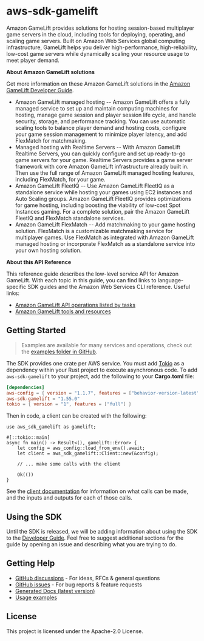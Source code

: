 # aws-sdk-gamelift

Amazon GameLift provides solutions for hosting session-based multiplayer game servers in the cloud, including tools for deploying, operating, and scaling game servers. Built on Amazon Web Services global computing infrastructure, GameLift helps you deliver high-performance, high-reliability, low-cost game servers while dynamically scaling your resource usage to meet player demand.

__About Amazon GameLift solutions__

Get more information on these Amazon GameLift solutions in the [Amazon GameLift Developer Guide](https://docs.aws.amazon.com/gamelift/latest/developerguide/).
  - Amazon GameLift managed hosting -- Amazon GameLift offers a fully managed service to set up and maintain computing machines for hosting, manage game session and player session life cycle, and handle security, storage, and performance tracking. You can use automatic scaling tools to balance player demand and hosting costs, configure your game session management to minimize player latency, and add FlexMatch for matchmaking.
  - Managed hosting with Realtime Servers -- With Amazon GameLift Realtime Servers, you can quickly configure and set up ready-to-go game servers for your game. Realtime Servers provides a game server framework with core Amazon GameLift infrastructure already built in. Then use the full range of Amazon GameLift managed hosting features, including FlexMatch, for your game.
  - Amazon GameLift FleetIQ -- Use Amazon GameLift FleetIQ as a standalone service while hosting your games using EC2 instances and Auto Scaling groups. Amazon GameLift FleetIQ provides optimizations for game hosting, including boosting the viability of low-cost Spot Instances gaming. For a complete solution, pair the Amazon GameLift FleetIQ and FlexMatch standalone services.
  - Amazon GameLift FlexMatch -- Add matchmaking to your game hosting solution. FlexMatch is a customizable matchmaking service for multiplayer games. Use FlexMatch as integrated with Amazon GameLift managed hosting or incorporate FlexMatch as a standalone service into your own hosting solution.

__About this API Reference__

This reference guide describes the low-level service API for Amazon GameLift. With each topic in this guide, you can find links to language-specific SDK guides and the Amazon Web Services CLI reference. Useful links:
  - [Amazon GameLift API operations listed by tasks](https://docs.aws.amazon.com/gamelift/latest/developerguide/reference-awssdk.html)
  - [Amazon GameLift tools and resources](https://docs.aws.amazon.com/gamelift/latest/developerguide/gamelift-components.html)

## Getting Started

> Examples are available for many services and operations, check out the
> [examples folder in GitHub](https://github.com/awslabs/aws-sdk-rust/tree/main/examples).

The SDK provides one crate per AWS service. You must add [Tokio](https://crates.io/crates/tokio)
as a dependency within your Rust project to execute asynchronous code. To add `aws-sdk-gamelift` to
your project, add the following to your **Cargo.toml** file:

```toml
[dependencies]
aws-config = { version = "1.1.7", features = ["behavior-version-latest"] }
aws-sdk-gamelift = "1.55.0"
tokio = { version = "1", features = ["full"] }
```

Then in code, a client can be created with the following:

```rust,no_run
use aws_sdk_gamelift as gamelift;

#[::tokio::main]
async fn main() -> Result<(), gamelift::Error> {
    let config = aws_config::load_from_env().await;
    let client = aws_sdk_gamelift::Client::new(&config);

    // ... make some calls with the client

    Ok(())
}
```

See the [client documentation](https://docs.rs/aws-sdk-gamelift/latest/aws_sdk_gamelift/client/struct.Client.html)
for information on what calls can be made, and the inputs and outputs for each of those calls.

## Using the SDK

Until the SDK is released, we will be adding information about using the SDK to the
[Developer Guide](https://docs.aws.amazon.com/sdk-for-rust/latest/dg/welcome.html). Feel free to suggest
additional sections for the guide by opening an issue and describing what you are trying to do.

## Getting Help

* [GitHub discussions](https://github.com/awslabs/aws-sdk-rust/discussions) - For ideas, RFCs & general questions
* [GitHub issues](https://github.com/awslabs/aws-sdk-rust/issues/new/choose) - For bug reports & feature requests
* [Generated Docs (latest version)](https://awslabs.github.io/aws-sdk-rust/)
* [Usage examples](https://github.com/awslabs/aws-sdk-rust/tree/main/examples)

## License

This project is licensed under the Apache-2.0 License.

